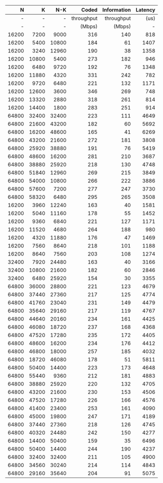|   N  |    K |   N-K  | Coded      | Information  | Latency |
|-----:|-----:|-------:|-----------:|-------------:|--------:|
|   -  |   -  |      - | throughput | throughput   |    (us) |
|   -  |   -  |      - | (Mbps)     | (Mbps)       |       - |
|  16200 |  7200 |  9000 |       316 |   140 |     818 |
|  16200 |  5400 | 10800 |       184 |    61 |    1407 |
|  16200 |  3240 | 12960 |       190 |    38 |    1358 |
|  16200 | 10800 |  5400 |       273 |   182 |     946 |
|  16200 |  6480 |  9720 |       192 |    76 |    1348 |
|  16200 | 11880 |  4320 |       331 |   242 |     782 |
|  16200 |  9720 |  6480 |       221 |   132 |    1171 |
|  16200 | 12600 |  3600 |       346 |   269 |     748 |
|  16200 | 13320 |  2880 |       318 |   261 |     814 |
|  16200 | 14400 |  1800 |       283 |   251 |     914 |
|  64800 | 32400 | 32400 |       223 |   111 |    4649 |
|  64800 | 21600 | 43200 |       182 |    60 |    5692 |
|  64800 | 16200 | 48600 |       165 |    41 |    6269 |
|  64800 | 43200 | 21600 |       272 |   181 |    3808 |
|  64800 | 25920 | 38880 |       191 |    76 |    5419 |
|  64800 | 48600 | 16200 |       281 |   210 |    3687 |
|  64800 | 38880 | 25920 |       218 |   130 |    4748 |
|  64800 | 51840 | 12960 |       269 |   215 |    3849 |
|  64800 | 54000 | 10800 |       266 |   222 |    3886 |
|  64800 | 57600 |  7200 |       277 |   247 |    3730 |
|  64800 | 58320 |  6480 |       295 |   265 |    3508 |
|  16200 |  3960 | 12240 |       163 |    40 |    1581 |
|  16200 |  5040 | 11160 |       178 |    55 |    1452 |
|  16200 |  9360 |  6840 |       221 |   127 |    1171 |
|  16200 | 11520 |  4680 |       264 |   188 |     980 |
|  16200 |  4320 | 11880 |       176 |    47 |    1469 |
|  16200 |  7560 |  8640 |       218 |   101 |    1188 |
|  16200 |  8640 |  7560 |       203 |   108 |    1274 |
|  32400 |  7920 | 24480 |       163 |    40 |    3166 |
|  32400 | 10800 | 21600 |       182 |    60 |    2846 |
|  32400 |  6480 | 25920 |       154 |    30 |    3355 |
|  64800 | 36000 | 28800 |       221 |   123 |    4679 |
|  64800 | 37440 | 27360 |       217 |   125 |    4774 |
|  64800 | 41760 | 23040 |       231 |   149 |    4479 |
|  64800 | 35640 | 29160 |       217 |   119 |    4767 |
|  64800 | 44640 | 20160 |       234 |   161 |    4425 |
|  64800 | 46080 | 18720 |       237 |   168 |    4368 |
|  64800 | 47520 | 17280 |       235 |   172 |    4405 |
|  64800 | 48600 | 16200 |       234 |   176 |    4412 |
|  64800 | 46800 | 18000 |       257 |   185 |    4032 |
|  64800 | 18720 | 46080 |       178 |    51 |    5811 |
|  64800 | 50400 | 14400 |       223 |   173 |    4648 |
|  64800 | 55440 |  9360 |       212 |   181 |    4883 |
|  64800 | 38880 | 25920 |       220 |   132 |    4705 |
|  64800 | 43200 | 21600 |       230 |   153 |    4506 |
|  64800 | 47520 | 17280 |       226 |   166 |    4576 |
|  64800 | 41400 | 23400 |       253 |   161 |    4090 |
|  64800 | 45000 | 19800 |       247 |   171 |    4189 |
|  64800 | 37440 | 27360 |       218 |   126 |    4745 |
|  64800 | 40320 | 24480 |       242 |   150 |    4277 |
|  64800 | 14400 | 50400 |       159 |    35 |    6496 |
|  64800 | 50400 | 14400 |       244 |   190 |    4237 |
|  64800 | 32400 | 32400 |       211 |   105 |    4900 |
|  64800 | 34560 | 30240 |       214 |   114 |    4843 |
|  64800 | 29160 | 35640 |       204 |    91 |    5075 |
